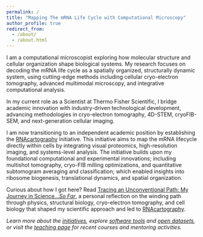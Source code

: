 ```yaml
---
permalink: /
title: "Mapping The mRNA Life Cycle with Computational Microscopy"
author_profile: true
redirect_from: 
  - /about/
  - /about.html
---
```


I am a computational microscopist exploring how molecular structure and cellular organization shape biological systems. My research focuses on decoding the mRNA life cycle as a spatially organized, structurally dynamic system, using cutting-edge methods including cellular cryo-electron tomography, advanced multimodal microscopy, and integrative computational analysis.

In my current role as a Scientist at Thermo Fisher Scientific, I bridge academic innovation with industry-driven technological development, advancing methodologies in cryo-electron tomography, 4D-STEM, cryoFIB-SEM, and next-generation cellular imaging.

I am now transitioning to an independent academic position by establishing the [RNAcartography](/initiatives/1-RNAcartography) initiative. This initiative aims to map the mRNA lifecycle directly within cells by integrating visual proteomics, high-resolution imaging, and systems-level analysis. The initiative builds upon my foundational computational and experimental innovations; including multishot tomography, cryo-FIB milling optimizations, and quantitative subtomogram averaging and classification; which enabled insights into ribosome biogenesis, translational dynamics, and spatial organization.

<!--
My scientific journey, spanning physics, structural biology, cell biology, computational methods, and technological innovation, uniquely prepares me for leadership in cross-disciplinary and community-driven science. I am dedicated to cultivating open and collaborative research environments, developing modular and accessible technologies, and pioneering integrative approaches to unravel the full cellular complexity of mRNA biology.
-->

Curious about how I got here? Read [Tracing an Unconventional Path: My Journey in Science..._So Far_](/posts/2025/06/blog-post-biosketch/), a personal reflection on the winding path through physics, structural biology, cryo-electron tomography, and cell biology that shaped my scientific approach and led to [RNAcartography](/initiatives/1-RNAcartography).

<em>
Learn more about the <a href="/initiatives/">initiatives</a>, explore <a href="/tools/">software tools</a> and <a href="/datasets/">open datasets</a>, or visit the <a href="/teaching/">teaching page</a> for recent courses and mentoring activities.


